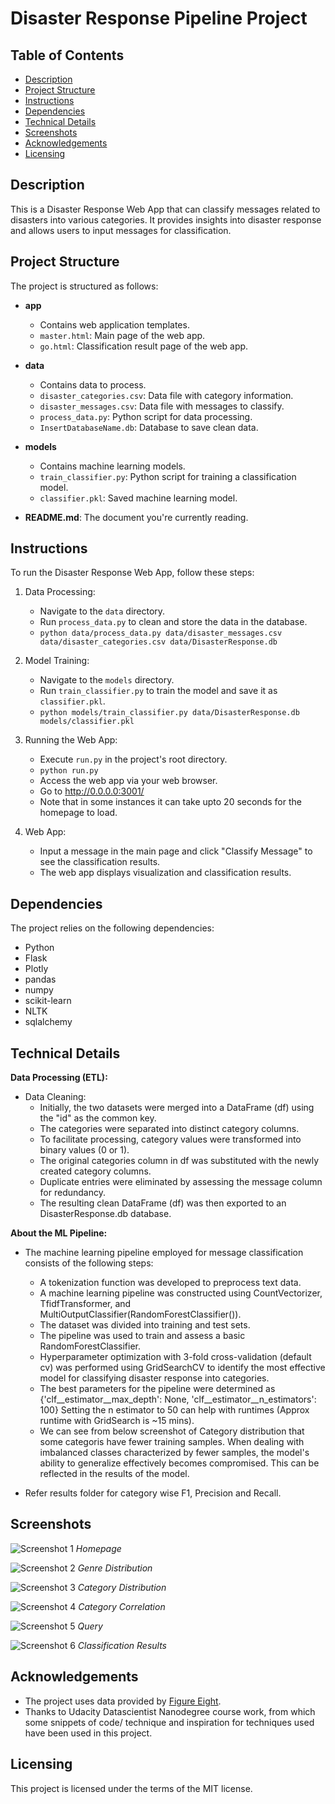 # Disaster Response Pipeline Project

## Table of Contents
- [Description](#description)
- [Project Structure](#project-structure)
- [Instructions](#instructions)
- [Dependencies](#dependencies)
- [Technical Details](#technical-details)
- [Screenshots](#screenshots)
- [Acknowledgements](#acknowledgements)
- [Licensing](#licensing)

## Description
This is a Disaster Response Web App that can classify messages related to disasters into various categories. It provides insights into disaster response and allows users to input messages for classification.

## Project Structure

The project is structured as follows:

- **app**
  - Contains web application templates.
  - `master.html`: Main page of the web app.
  - `go.html`: Classification result page of the web app.

- **data**
  - Contains data to process.
  - `disaster_categories.csv`: Data file with category information.
  - `disaster_messages.csv`: Data file with messages to classify.
  - `process_data.py`: Python script for data processing.
  - `InsertDatabaseName.db`: Database to save clean data.

- **models**
  - Contains machine learning models.
  - `train_classifier.py`: Python script for training a classification model.
  - `classifier.pkl`: Saved machine learning model.

- **README.md**: The document you're currently reading.

## Instructions

To run the Disaster Response Web App, follow these steps:

1. Data Processing:
   - Navigate to the `data` directory.
   - Run `process_data.py` to clean and store the data in the database.
   - `python data/process_data.py data/disaster_messages.csv data/disaster_categories.csv data/DisasterResponse.db`

2. Model Training:
   - Navigate to the `models` directory.
   - Run `train_classifier.py` to train the model and save it as `classifier.pkl`.
   -  `python models/train_classifier.py data/DisasterResponse.db models/classifier.pkl`

3. Running the Web App:
   - Execute `run.py` in the project's root directory.
   -  `python run.py`
   - Access the web app via your web browser.
   - Go to http://0.0.0.0:3001/
   - Note that in some instances it can take upto 20 seconds for the homepage to load.
   
4. Web App:
   - Input a message in the main page and click "Classify Message" to see the classification results.
   - The web app displays visualization and classification results.

## Dependencies
The project relies on the following dependencies:

- Python
- Flask
- Plotly
- pandas
- numpy
- scikit-learn
- NLTK
- sqlalchemy

## Technical Details

**Data Processing (ETL):**

- Data Cleaning:
    - Initially, the two datasets were merged into a DataFrame (df) using the "id" as the common key.
    - The categories were separated into distinct category columns.
    - To facilitate processing, category values were transformed into binary values (0 or 1).
    - The original categories column in df was substituted with the newly created category columns.
    - Duplicate entries were eliminated by assessing the message column for redundancy.
    - The resulting clean DataFrame (df) was then exported to an DisasterResponse.db database.

**About the ML Pipeline:**

- The machine learning pipeline employed for message classification consists of the following steps:

    - A tokenization function was developed to preprocess text data.
    - A machine learning pipeline was constructed using CountVectorizer, TfidfTransformer, and MultiOutputClassifier(RandomForestClassifier()).
    - The dataset was divided into training and test sets.
    - The pipeline was used to train and assess a basic RandomForestClassifier.
    - Hyperparameter optimization with 3-fold cross-validation (default cv) was performed using GridSearchCV to identify the most effective model for classifying disaster response into categories.
    - The best parameters for the pipeline were determined as {'clf__estimator__max_depth': None, 'clf__estimator__n_estimators': 100} Setting the n estimator to 50 can help with runtimes (Approx runtime with GridSearch is ~15 mins).
    - We can see from below screenshot of Category distribution that some categoris have fewer training samples. When dealing with imbalanced classes characterized by fewer samples, the model's ability to generalize effectively becomes compromised. This can be reflected in the results of the model. 
- Refer results folder for category wise F1, Precision and Recall.


## Screenshots
![Screenshot 1](screenshots/Homepage.png)
*Homepage*

![Screenshot 2](screenshots/genredist.png)
*Genre Distribution*

![Screenshot 3](screenshots/categorydist.png)
*Category Distribution*

![Screenshot 4](screenshots/categorycorr.png)
*Category Correlation*

![Screenshot 5](screenshots/query.png)
*Query*

![Screenshot 6](screenshots/results.png)
*Classification Results*

## Acknowledgements
- The project uses data provided by [Figure Eight](https://www.figure-eight.com/).
- Thanks to Udacity Datascientist Nanodegree course work, from which some snippets of code/ technique and inspiration for techniques used have been used in this project.

## Licensing
This project is licensed under the terms of the MIT license.